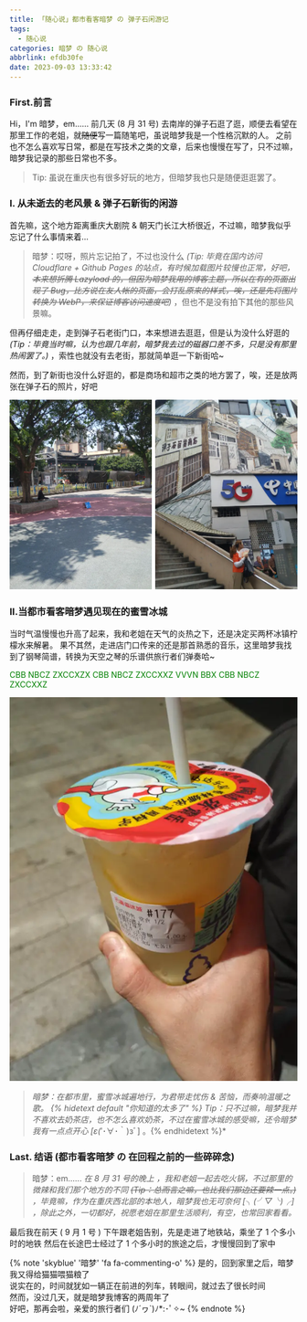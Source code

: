 ```yaml
---
title: 「随心说」都市看客暗梦 の 弹子石闲游记
tags:
  - 随心说
categories: 暗梦 の 随心说
abbrlink: efdb30fe
date: 2023-09-03 13:33:42
---
```


### First.前言
Hi，I'm 暗梦，em......
前几天 (8 月 31 号) 去南岸的弹子石逛了逛，顺便去看望在那里工作的老姐，就~~随便~~写一篇随笔吧，虽说暗梦我是一个性格沉默的人。
之前也不怎么喜欢写日常，都是在写技术之类的文章，后来也慢慢在写了，只不过嘛，暗梦我记录的那些日常也不多。
> Tip: 虽说在重庆也有很多好玩的地方，但暗梦我也只是随便逛逛罢了。

### I. 从未逝去的老风景 & 弹子石新街的闲游
首先嘛，这个地方距离重庆大剧院 & 朝天门长江大桥很近，不过嘛，暗梦我似乎忘记了什么事情来着...
> 暗梦：哎呀，照片忘记拍了，不过也没什么 *(Tip: 毕竟在国内访问 Cloudflare + Github Pages 的站点，有时候加载图片较慢也正常，好吧，~~本来想折腾 Lazyload 的，但因为暗梦我用的博客主题，所以在有的页面出现了 Bug，比方说在友人帐的页面，会打乱原来的样式，唉，还是先将图片转换为 WebP，来保证博客访问速度吧~~)* ，但也不是没有拍下其他的那些风景嘛。

但再仔细走走，走到弹子石老街门口，本来想进去逛逛，但是认为没什么好逛的 *(Tip：毕竟当时嘛，认为也跟几年前，暗梦我去过的磁器口差不多，只是没有那里热闹罢了。)* ，索性也就没有去老街，那就简单逛一下新街哈~

然而，到了新街也没什么好逛的，都是商场和超市之类的地方罢了，唉，还是放两张在弹子石的照片，好吧

<img src="/static/20230902_23250.webp" alt="弹子石老街附近" width="49.5%" />
<img src="/static/20230902_82724.webp" alt="弹子石街道办事处附近"  width="49.5%" style="float:right;" />

### II.当都市看客暗梦遇见现在的蜜雪冰城
当时气温慢慢也升高了起来，我和老姐在天气的炎热之下，还是决定买两杯冰镇柠檬水来解暑。
果不其然，走进店门口传来的还是那首熟悉的音乐，这里暗梦我找到了钢琴简谱，转换为天空之琴的乐谱供旅行者们弹奏哈~

<div id="darkdream_inject_tips"></div>
<script>
enable_keypiano();
echo_inject_tips();
</script>

<font color="green">CBB NBCZ ZXCCXZX</font>
<font color="green">CBB NBCZ ZXCCXXZ</font>
<font color="green">VVVN BBX</font>
<font color="green">CBB NBCZ ZXCCXXZ</font>

![](/static/20230902_12401.webp)

> *暗梦：在都市里，蜜雪冰城遍地行，为君带走忧伤 & 苦恼，而奏响温暖之歌。*
>  *{% hidetext default "你知道的太多了" %} Tip：只不过嘛，暗梦我并不喜欢去奶茶店，也不怎么喜欢奶茶，不过在蜜雪冰城的感受嘛，还令暗梦我有一点点开心 [ε(*′･∀･｀)зﾞ] 。{% endhidetext %}*

### Last. 结语 (都市看客暗梦 の 在回程之前的一些碎碎念)
> 暗梦：em......
> *在 8 月 31 号的晚上 ，我和老姐一起去吃火锅，不过那里的微辣和我们那个地方的不同 ~~(Tip：总而言之嘛，也比我们那边还要辣一点。)~~ ，毕竟嘛，作为在重庆西北部的本地人，暗梦我也无可奈何 [╮(╯▽╰)╭] ，除此之外，一切都好，祝愿老姐在那里生活顺利，有空，也常回家看看。*

最后我在前天 ( 9 月 1 号 ) 下午跟老姐告别，先是走进了地铁站，乘坐了 1 个多小时的地铁
然后在长途巴士经过了 1 个多小时的旅途之后，才慢慢回到了家中

{% note 'skyblue' '暗梦' 'fa fa-commenting-o' %}
是的，回到家里之后，暗梦我又得给猫猫喂猫粮了<br>
说实在的，时间就犹如一辆正在前进的列车，转眼间，就过去了很长时间<br>
然而，没过几天，就是暗梦我博客的两周年了<br>
好吧，那再会啦，亲爱的旅行者们 (ﾉ´ヮ`)ﾉ*:･ﾟ✧~
{% endnote %}